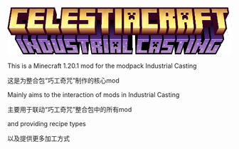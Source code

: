 <p align="center"><img src="./title/title.png" alt="Logo" width="1000"></p>

This is a Minecraft 1.20.1 mod for the modpack Industrial Casting

这是为整合包“巧工奇咒”制作的核心mod

Mainly aims to the interaction of mods in Industrial Casting

主要用于联动“巧工奇咒”整合包中的所有mod

and providing recipe types

以及提供更多加工方式

